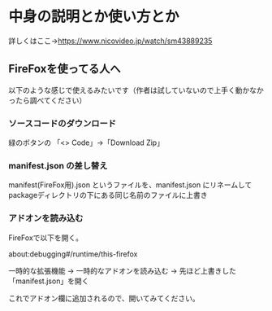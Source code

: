# 中身の説明とか使い方とか
詳しくはここ→https://www.nicovideo.jp/watch/sm43889235

## FireFoxを使ってる人へ
以下のような感じで使えるみたいです（作者は試していないので上手く動かなかったら調べてください）

### ソースコードのダウンロード
緑のボタンの 「<> Code」→「Download Zip」

### manifest.json の差し替え
manifest(FireFox用).json というファイルを、manifest.json にリネームして packageディレクトリの下にある同じ名前のファイルに上書き

### アドオンを読み込む
FireFoxで以下を開く。

about:debugging#/runtime/this-firefox

一時的な拡張機能 → 一時的なアドオンを読み込む → 先ほど上書きした「manifest.json」を開く

これでアドオン欄に追加されるので、開いてみてください。

